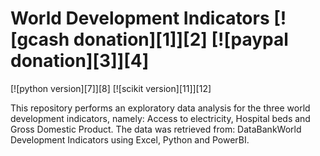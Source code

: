 # World Development Indicators [![gcash donation][1]][2] [![paypal donation][3]][4]

[![python version][7]][8] [![scikit version][11]][12]

This repository performs an exploratory data analysis for the three world development indicators, namely: Access to electricity, Hospital beds and Gross Domestic Product. The data was retrieved from: DataBankWorld Development Indicators using Excel, Python and PowerBI.
